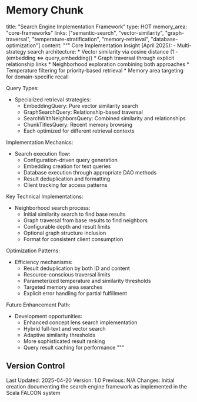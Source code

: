 # Memory Chunk

<chunk>
title: "Search Engine Implementation Framework"
type: HOT
memory_area: "core-frameworks"
links: ["semantic-search", "vector-similarity", "graph-traversal", "temperature-stratification", "memory-retrieval", "database-optimization"]
content: """
Core Implementation Insight (April 2025):
- Multi-strategy search architecture:
  * Vector similarity via cosine distance (1 - (embedding <=> query_embedding))
  * Graph traversal through explicit relationship links
  * Neighborhood exploration combining both approaches
  * Temperature filtering for priority-based retrieval
  * Memory area targeting for domain-specific recall

Query Types:
- Specialized retrieval strategies:
  * EmbeddingQuery: Pure vector similarity search
  * GraphSearchQuery: Relationship-based traversal
  * SearchWithNeighborsQuery: Combined similarity and relationships
  * ChunkTitlesQuery: Recent memory browsing
  * Each optimized for different retrieval contexts

Implementation Mechanics:
- Search execution flow:
  * Configuration-driven query generation
  * Embedding creation for text queries
  * Database execution through appropriate DAO methods
  * Result deduplication and formatting
  * Client tracking for access patterns

Key Technical Implementations:
- Neighborhood search process:
  * Initial similarity search to find base results
  * Graph traversal from base results to find neighbors
  * Configurable depth and result limits
  * Optional graph structure inclusion
  * Format for consistent client consumption

Optimization Patterns:
- Efficiency mechanisms:
  * Result deduplication by both ID and content
  * Resource-conscious traversal limits
  * Parameterized temperature and similarity thresholds
  * Targeted memory area searches
  * Explicit error handling for partial fulfillment

Future Enhancement Path:
- Development opportunities:
  * Enhanced concept lens search implementation
  * Hybrid full-text and vector search
  * Adaptive similarity thresholds
  * More sophisticated result ranking
  * Query result caching for performance
"""
</chunk>

## Version Control
Last Updated: 2025-04-20
Version: 1.0
Previous: N/A
Changes: Initial creation documenting the search engine framework as implemented in the Scala FALCON system
